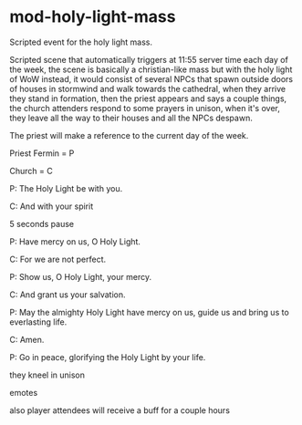 # mod-holy-light-mass

Scripted event for the holy light mass.

Scripted scene that automatically triggers at 11:55 server time each day of the week, the scene is basically a christian-like mass but with the holy light of WoW instead, it would consist of several NPCs that spawn outside doors of houses in stormwind and walk towards the cathedral, when they arrive they stand in formation, then the priest appears and says a couple things, the church attenders respond to some prayers in unison, when it's over, they leave all the way to their houses and all the NPCs despawn.

The priest will make a reference to the current day of the week.


Priest Fermin = P

Church = C



P: The Holy Light be with you.

C: And with your spirit

5 seconds pause

P: Have mercy on us, O Holy Light. 

C: For we are not perfect.

P: Show us, O Holy Light, your mercy.

C: And grant us your salvation.

P: May the almighty Holy Light have mercy on us, guide us and bring us to everlasting life.

C: Amen.

P: Go in peace, glorifying the Holy Light by your life.

they kneel in unison

emotes

also player attendees will receive a buff for a couple hours